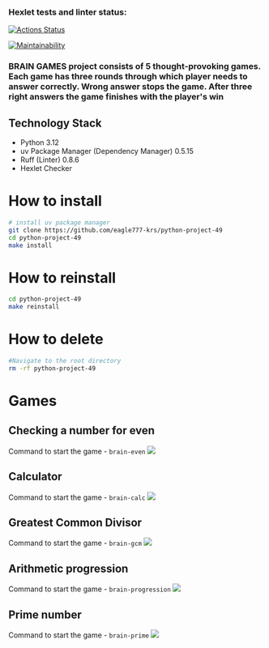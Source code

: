 ### Hexlet tests and linter status:
[![Actions Status](https://github.com/eagle777-krs/python-project-49/actions/workflows/hexlet-check.yml/badge.svg)](https://github.com/eagle777-krs/python-project-49/actions)

[![Maintainability](https://api.codeclimate.com/v1/badges/522aebdeeee79bb26479/maintainability)](https://codeclimate.com/github/eagle777-krs/python-project-/maintainability)

### BRAIN GAMES project consists of 5 thought-provoking games. Each game has three rounds through which player needs to answer correctly. Wrong answer stops the game. After three right answers the game finishes with the player's win

## Technology Stack
- Python 3.12
- uv Package Manager (Dependency Manager) 0.5.15
- Ruff (Linter) 0.8.6
- Hexlet Checker

# How to install

```bash
# install uv package manager
git clone https://github.com/eagle777-krs/python-project-49
cd python-project-49
make install
```

# How to reinstall
```bash
cd python-project-49
make reinstall
```

# How to delete
```bash
#Navigate to the root directory
rm -rf python-project-49
```

# Games

## Checking a number for even
Command to start the game - `brain-even`
<a href="https://asciinema.org/a/701036" target="_blank"><img src="https://asciinema.org/a/701036.svg" /></a>

## Calculator
Command to start the game - `brain-calc`
<a href="https://asciinema.org/a/701037" target="_blank"><img src="https://asciinema.org/a/701037.svg" /></a>

## Greatest Common Divisor
Command to start the game - `brain-gcm`
<a href="https://asciinema.org/a/701038" target="_blank"><img src="https://asciinema.org/a/701038.svg" /></a>

## Arithmetic progression
Command to start the game - `brain-progression`
<a href="https://asciinema.org/a/701040" target="_blank"><img src="https://asciinema.org/a/701040.svg" /></a>

## Prime number
Command to start the game - `brain-prime`
<a href="https://asciinema.org/a/701041" target="_blank"><img src="https://asciinema.org/a/701041.svg" /></a>
